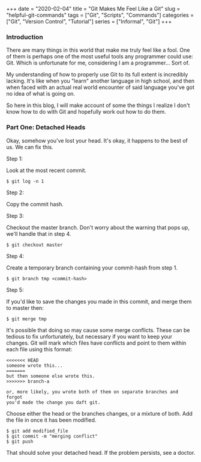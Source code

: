 +++ 
date = "2020-02-04"
title = "Git Makes Me Feel Like a Git"
slug = "helpful-git-commands" 
tags = ["Git", "Scripts", "Commands"]
categories = ["Git", "Version Control", "Tutorial"]
series = ["Informal", "Git"]
+++

### Introduction

There are many things in this world that make me truly feel like a fool.
One of them is perhaps one of the most useful tools any programmer could use: Git.
Which is unfortunate for me, considering I am a programmer... Sort of.

My understanding of how to properly use Git to its full extent is incredibly lacking. 
It's like when you "learn" another language in high school, and then when faced
with an actual real world encounter of said language you've got no idea of what is going on.

So here in this blog, I will make account of some the things I realize I don't know how to do with Git
and hopefully work out how to do them.

### Part One: Detached Heads
Okay, somehow you've lost your head. It's okay, it happens to the best of us.
We can fix this.

Step 1:

Look at the most recent commit.
```commandline
$ git log -n 1
```
Step 2:

Copy the commit hash.

Step 3:

Checkout the master branch. Don't worry about the warning that pops up, we'll handle that in step 4.

```commandline
$ git checkout master
```

Step 4:

Create a temporary branch containing your commit-hash from step 1.

```commandline
$ git branch tmp <commit-hash>
```

Step 5:

If you'd like to save the changes you made in this commit, and merge them to master then:

```commandline
$ git merge tmp
```

It's possible that doing so may cause some merge conflicts. These can be tedious to fix unfortunately,
but necessary if you want to keep your changes. Git will mark which files have conflicts
and point to them within each file using this format:

```
<<<<<<< HEAD
someone wrote this...
=======
but then someone else wrote this.
>>>>>>> branch-a

or, more likely, you wrote both of them on separate branches and forgot
you'd made the change you daft git.
``` 

Choose either the head or the branches changes, or a mixture of both. Add the file in once it
has been modified.

```
$ git add modified_file
$ git commit -m "merging conflict"
$ git push
```

That should solve your detached head. If the problem persists, see a doctor.
